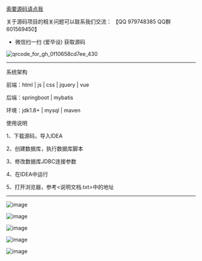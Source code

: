 
[索要源码请点我](http://mp.weixin.qq.com/mp/appmsgalbum?__biz=MzkwMDY3MTY0Nw==&action=getalbum&album_id=3423120253595582465&scene=173&subscene=&sessionid=svr_dbd799d91a1&enterid=1713666527&from_msgid=&from_itemidx=&count=3&nolastread=1#wechat_redirect)


关于源码项目的相关问题可以联系我们交流： 【QQ 979748385 QQ群 601569450】 

- 微信扫一扫 (爱毕设) 获取源码

![qrcode_for_gh_0f10658cd7ee_430](https://github.com/hjsdjko/onlyzaixianshangcheng/assets/120558513/edfc28fc-d9df-4e81-ac62-d02aa360e379)

***************************************************************

系统架构

前端：html | js | css | jquery | vue

后端：springboot | mybatis

环境：jdk1.8+ | mysql | maven

使用说明

1、下载源码，导入IDEA

2、创建数据库，执行数据库脚本

3、修改数据库JDBC连接参数

4、在IDEA中运行

5、打开浏览器，参考<说明文档.txt>中的地址

***************************************************************
![image](https://github.com/hjsdjko/springboott7kpr/assets/120558513/49ff31f7-7b9e-48d6-84e4-b5a9ce649dcf)

![image](https://github.com/hjsdjko/springboott7kpr/assets/120558513/e588ee43-99ab-4af7-bade-812fbace9cad)

![image](https://github.com/hjsdjko/springboott7kpr/assets/120558513/d5fffc59-69df-4c0f-8786-3c2562b7304f)

![image](https://github.com/hjsdjko/springboott7kpr/assets/120558513/2f41a4e7-f9a2-4096-8fe9-76e0a520390f)

![image](https://github.com/hjsdjko/springboott7kpr/assets/120558513/90be80dc-3110-41cc-836c-084c767af734)

